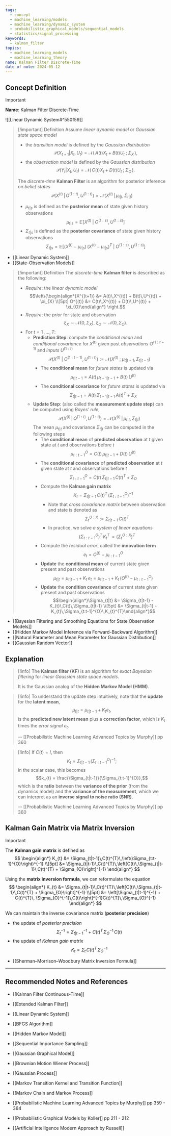 ```yaml
---
tags:
  - concept
  - machine_learning/models
  - machine_learning/dynamic_system
  - probabilistic_graphical_models/sequential_models
  - statistics/signal_processing
keywords:
  - kalman_filter
topics:
  - machine_learning_models
  - machine_learning_theory
name: Kalman Filter Discrete-Time
date of note: 2024-05-12
---
```


## Concept Definition

>[!important]
>**Name**: Kalman Filter Discrete-Time

![[Linear Dynamic System#^550f59]]


>[!important] Definition
>Assume *linear dynamic model* or *Gaussian state space model*
>- the *transition model* is defined by the *Gaussian distribution* $$\mathcal{P}(X_{t+1} | X_{t}, \,U_{t}) = \mathcal{N}(\,A(t) X_{t} + B(t) U_{t}\;;\;  \Sigma_{X}\,),$$
>- the *observation model* is defined by the *Gaussian distribution* $$\mathcal{P}(Y_{t} | X_{t},\, U_{t}) = \mathcal{N}(\,C(t) X_{t} + D(t) U_{t}\;;\;  \Sigma_{O}\,).$$
>
>The *discrete-time* **Kalman Filter** is an algorithm for posterior inference on *belief states* $$\mathcal{P}(X^{(t)}\,|\, O^{(1:t)},\, U^{(1: t)}) = \mathcal{N}(X^{(t)}\,|\, \mu_{t|t},\, \Sigma_{t|t})$$
>- $\mu_{t|s}$ is defined as the **posterior mean** of state given history observations $$\mu_{t|s} = \mathbb{E}\left[  X^{(t)}\;|\;O^{(1:s)},\, U^{(1: s)} \right]$$
>- $\Sigma_{t|s}$ is defined as the **posterior covariance** of state given history observations $$\Sigma_{t|s} = \mathbb{E}\left[  \left(X^{(t)} - \mu_{t|s}\right)\,\left(X^{(t)} - \mu_{t|s}\right)^{T}  \;|\;O^{(1:s)},\, U^{(1: s)} \right]$$

- [[Linear Dynamic System]]
- [[State-Observation Models]]

>[!important] Definition
>The *discrete-time* **Kalman filter** is described as the following:
>- *Require*: the *linear dynamic model* $$\left\{\begin{align*}X^{(t+1)} &= A(t)\,X^{(t)} + B(t)\,U^{(t)} + \xi_{X} \\[5pt] O^{(t)} &= C(t)\,X^{(t)} + D(t)\,U^{(t)} + \xi_{O}\end{align*} \right.$$
>- *Require*: the *prior* for state and observation $$\xi_{X} \sim \mathcal{N}(0, \Sigma_{X}), \; \xi_{O} \sim \mathcal{N}(0, \Sigma_{O}).$$
>- For $t=1 \,{,}\ldots{,}\,T$:
>	- **Prediction Step**: compute the *conditional mean* and *conditional covariance* for $X^{(t)}$ given past *observations* $O^{(1: t-1)}$ and *inputs* $U^{(1:t)}$ $$\mathcal{P}(X^{(t)}\;|\;O^{(1: t-1)},\, U^{(1:t)}) := \mathcal{N}\left(X^{(t)}\;;\; \mu_{t|t-1},\, \Sigma_{t|t-1}\right)$$
>		- The **conditional mean** for *future states* is updated via $$\mu_{t|t-1} = A(t)\,\mu_{t-1|t-1} + B(t)\,U^{(t)}$$
>		- The **conditional covariance** for *future states* is updated via $$\Sigma_{t|t-1} = A(t)\,\Sigma_{t-1|t-1}\,A(t)^{T} + \Sigma_{X}$$
>	- **Update Step**: (also called the **measurement update step**) can be computed using *Bayes’ rule*, $$\mathcal{P}(X^{(t)}\,|\, O^{(1:t)},\, U^{(1: t)})  = \mathcal{N}(X^{(t)}\,|\, \mu_{t|t},\, \Sigma_{t|t})$$ The mean $\mu_{t|t}$ and covariance $\Sigma_{t|t}$ can be computed in the following steps
>		- The **conditional mean** of **predicted observation** at $t$ given state at $t$ and observations before $t$ $$\mu_{t:t-1}^{O} = C(t)\,\mu_{t|t-1} + D(t)\,U^{(t)}$$
>		- The **conditional covariance** of **predicted observation** at $t$ given state at $t$ and observations before $t$  $$\Sigma_{t:t-1}^{O} = C(t)\,\Sigma_{t|t-1}\,C(t)^{T} + \Sigma_{O}$$ 
>		- Compute the **Kalman gain matrix** $$K_{t} = \Sigma_{t|t-1}\,C(t)^{T}\,\left(\Sigma_{t:t-1}^{O}\right)^{-1}$$
>			- Note that *cross covariance matrix* between observation and state is denoted as $$\Sigma_{t}^{O:X}:= \Sigma_{t|t-1}\,C(t)^{T}$$
>			- In practice, we solve *a system of linear equations* $$(\Sigma_{t:t-1}^{O})^{T}\,K_{t}^{T}\, = (\Sigma_{t}^{O:X})^{T}$$
>		- Compute the *residual error*, called the **innovation term** $$e_{t} = O^{(t)} - \mu_{t:t-1}^{O}$$
>		- **Update** the **conditional mean** of current state given present and past observations $$\mu_{t|t} = \mu_{t|t-1} + K_{t}\,e_{t} = \mu_{t|t-1} + K_{t}\,\left(O^{(t)} - \mu_{t:t-1}^{O}\right)$$
>		- **Update** the **condition covariance** of current state given present and past observations $$\begin{align*}\Sigma_{t|t} &= \Sigma_{t|t-1} - K_{t}\,C(t)\,\Sigma_{t|t-1}  \\[5pt] &= \Sigma_{t|t-1} - K_{t}\,\Sigma_{t:t-1}^{O}\,K_{t}^{T}\end{align*}$$


- [[Bayesian Filtering and Smoothing Equations for State Observation Models]]
- [[Hidden Markov Model Inference via Forward-Backward Algorithm]]
- [[Natural Parameter and Mean Parameter for Gaussian Distribution]]
- [[Gaussian Random Vector]]


## Explanation

>[!info]
>The **Kalman filter (KF)** is an algorithm for *exact Bayesian filtering* for *linear Gaussian state space models*.
>
>It is the Gaussian analog of the **Hidden Markov Model (HMM)**.


>[!info]
>To understand the update step intuitively, note that the **update** for the **latent mean**, $$\mu_{t|t} = \mu_{t|t-1} + K_{t} e_{t},$$ is the **predicted new latent mean** plus a **correction factor**, which is $K_{t}$ times the *error signal* $e_{t}$.
>
>-- [[Probabilistic Machine Learning Advanced Topics by Murphy]] pp 360

>[!info]
>If $C(t) = I$, then $$K_{t} = \Sigma_{t|t-1}\,\left(\Sigma_{t:t-1}^{O}\right)^{-1};$$ in the scalar case, this becomes $$k_{t} = \frac{\Sigma_{t|t-1}}{\Sigma_{t:t-1}^{O}},$$ which is the **ratio** between the **variance of the prior** (from the dynamics model) and the **variance of the measurement**, which we can interpret as an **inverse signal to noise ratio (SNR)**.
>
>-- [[Probabilistic Machine Learning Advanced Topics by Murphy]] pp 360

## Kalman Gain Matrix via Matrix Inversion

>[!important] 
>The **Kalman gain matrix** is defined as
>$$
>\begin{align*}
> K_{t} &= \Sigma_{t|t-1}\,C(t)^{T}\,\left(\Sigma_{t:t-1}^{O}\right)^{-1} \\[5pt]
> &= \Sigma_{t|t-1}\,C(t)^{T}\,\left[C(t)\,\Sigma_{t|t-1}\,C(t)^{T} + \Sigma_{O}\right]^{-1}
>\end{align*}
>$$
>
>Using the **matrix inversion formula**, we can reformulate the equation
>$$
>\begin{align*}
>K_{t} &= \Sigma_{t|t-1}\,C(t)^{T}\,\left[C(t)\,\Sigma_{t|t-1}\,C(t)^{T} + \Sigma_{O}\right]^{-1} \\[5pt]
>&= \left[\Sigma_{t|t-1}^{-1} +  C(t)^{T}\, \Sigma_{O}^{-1}\,C(t)\right]^{-1}C(t)^{T}\,\Sigma_{O}^{-1}
>\end{align*}
>$$
>
>We can maintain the inverse covariance matrix (**posterior precision**)
>- the update of *posterior precision* $$\Sigma_{t}^{-1} = \Sigma_{t|t-1}^{-1} +  C(t)^{T}\, \Sigma_{O}^{-1}\,C(t)$$
>- the update of *Kalman gain matrix* $$K_{t} = \Sigma_{t}\,C(t)^{T}\,\Sigma_{O}^{-1}$$

- [[Sherman–Morrison–Woodbury Matrix Inversion Formula]]




-----------
##  Recommended Notes and References


- [[Kalman Filter Continuous-Time]]
- [[Extended Kalman Filter]]
- [[Linear Dynamic System]]
- [[BFGS Algorithm]]


- [[Hidden Markov Model]]
- [[Sequential Importance Sampling]]

- [[Gaussian Graphical Model]]
- [[Brownian Motion Wiener Process]]
- [[Gaussian Process]]

- [[Markov Transition Kernel and Transition Function]]
- [[Markov Chain and Markov Process]]



- [[Probabilistic Machine Learning Advanced Topics by Murphy]] pp 359 - 364
- [[Probabilistic Graphical Models by Koller]] pp 211 - 212
- [[Artificial Intelligence Modern Approach by Russell]]